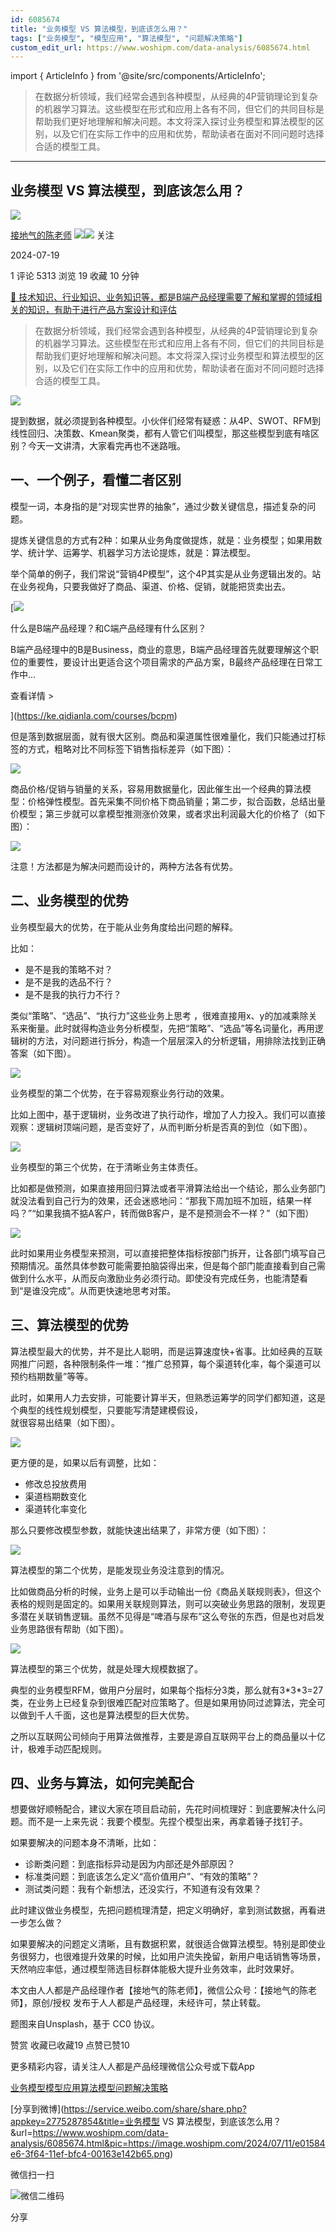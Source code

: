 ```yaml
---
id: 6085674
title: "业务模型 VS 算法模型，到底该怎么用？"
tags: ["业务模型", "模型应用", "算法模型", "问题解决策略"]
custom_edit_url: https://www.woshipm.com/data-analysis/6085674.html
---
```

import { ArticleInfo } from '@site/src/components/ArticleInfo';

<ArticleInfo
    author="接地气的陈老师"
    authorLink="https://www.woshipm.com/u/773891"
    published="2024-07-19"
    views={5313}
    comments={1}
    collects={19}
/>

> 在数据分析领域，我们经常会遇到各种模型，从经典的4P营销理论到复杂的机器学习算法。这些模型在形式和应用上各有不同，但它们的共同目标是帮助我们更好地理解和解决问题。本文将深入探讨业务模型和算法模型的区别，以及它们在实际工作中的应用和优势，帮助读者在面对不同问题时选择合适的模型工具。

---

## 业务模型 VS 算法模型，到底该怎么用？

[![](https://image.woshipm.com/wp-files/2019/08/0GkAbc8ZooEsibtWEUNO.png!/both/72x72)](https://www.woshipm.com/u/773891)

[接地气的陈老师](https://www.woshipm.com/u/773891) ![](https://static.woshipm.com/tag/1121_1@2x.png)![](https://static.woshipm.com/tag/2103_1@2x.png) 关注

2024-07-19

1 评论 5313 浏览 19 收藏 10 分钟

[🔗 技术知识、行业知识、业务知识等，都是B端产品经理需要了解和掌握的领域相关的知识，有助于进行产品方案设计和评估](https://ke.qidianla.com/courses/bcpm)

> 在数据分析领域，我们经常会遇到各种模型，从经典的4P营销理论到复杂的机器学习算法。这些模型在形式和应用上各有不同，但它们的共同目标是帮助我们更好地理解和解决问题。本文将深入探讨业务模型和算法模型的区别，以及它们在实际工作中的应用和优势，帮助读者在面对不同问题时选择合适的模型工具。

![](https://image.woshipm.com/2024/07/11/e01584e6-3f64-11ef-bfc4-00163e142b65.png)

提到数据，就必须提到各种模型。小伙伴们经常有疑惑：从4P、SWOT、RFM到线性回归、决策数、Kmean聚类，都有人管它们叫模型，那这些模型到底有啥区别？今天一文讲清，大家看完再也不迷路哦。

## 一、一个例子，看懂二者区别

模型一词，本身指的是“对现实世界的抽象”，通过少数关键信息，描述复杂的问题。

提炼关键信息的方式有2种：如果从业务角度做提炼，就是：业务模型；如果用数学、统计学、运筹学、机器学习方法论提炼，就是：算法模型。

举个简单的例子，我们常说“营销4P模型”，这个4P其实是从业务逻辑出发的。站在业务视角，只要我做好了商品、渠道、价格、促销，就能把货卖出去。

[![](https://image.woshipm.com/2023/07/27/6f50fd24-2c7f-11ee-875d-00163e0b5ff3.png)

什么是B端产品经理？和C端产品经理有什么区别？

B端产品经理中的B是Business，商业的意思，B端产品经理首先就要理解这个职位的重要性，要设计出更适合这个项目需求的产品方案，B最终产品经理在日常工作中...

查看详情 >

](https://ke.qidianla.com/courses/bcpm)

但是落到数据层面，就有很大区别。商品和渠道属性很难量化，我们只能通过打标签的方式，粗略对比不同标签下销售指标差异（如下图）：

![](https://image.woshipm.com/2024/07/19/e7c49f96-45a5-11ef-a168-00163e142b65.png)

商品价格/促销与销量的关系，容易用数据量化，因此催生出一个经典的算法模型：价格弹性模型。首先采集不同价格下商品销量；第二步，拟合函数，总结出量价模型；第三步就可以拿模型推测涨价效果，或者求出利润最大化的价格了（如下图）：

![](https://image.woshipm.com/2024/07/19/e82476e6-45a5-11ef-a168-00163e142b65.png)

注意！方法都是为解决问题而设计的，两种方法各有优势。

## 二、业务模型的优势

业务模型最大的优势，在于能从业务角度给出问题的解释。

比如：

*   是不是我的策略不对？
*   是不是我的选品不行？
*   是不是我的执行力不行？

类似“策略”、“选品”、“执行力”这些业务上思考 ，很难直接用x、y的加减乘除关系来衡量。此时就得构造业务分析模型，先把“策略”、“选品”等名词量化，再用逻辑树的方法，对问题进行拆分，构造一个层层深入的分析逻辑，用排除法找到正确答案（如下图）。

![](https://image.woshipm.com/2024/07/19/e872406a-45a5-11ef-a168-00163e142b65.png)

业务模型的第二个优势，在于容易观察业务行动的效果。

比如上图中，基于逻辑树，业务改进了执行动作，增加了人力投入。我们可以直接观察：逻辑树顶端问题，是否变好了，从而判断分析是否真的到位（如下图）。

![](https://image.woshipm.com/2024/07/19/e8c43bb8-45a5-11ef-a168-00163e142b65.png)

业务模型的第三个优势，在于清晰业务主体责任。

比如都是做预测，如果直接用回归算法或者平滑算法给出一个结论，那么业务部门就没法看到自己行为的效果，还会迷惑地问：“那我下周加班不加班，结果一样吗？”“如果我搞不掂A客户，转而做B客户，是不是预测会不一样？”（如下图）

![](https://image.woshipm.com/2024/07/19/e91df018-45a5-11ef-a168-00163e142b65.png)

此时如果用业务模型来预测，可以直接把整体指标按部门拆开，让各部门填写自己预期情况。虽然具体参数可能需要拍脑袋得出来，但是每个部门能直接看到自己需做到什么水平，从而反向激励业务必须行动。即使没有完成任务，也能清楚看到“是谁没完成”。从而更快速地思考对策。

## 三、算法模型的优势

算法模型最大的优势，并不是比人聪明，而是运算速度快+省事。比如经典的互联网推广问题，各种限制条件一堆：“推广总预算，每个渠道转化率，每个渠道可以预约档期数量”等等。

此时，如果用人力去安排，可能要计算半天，但熟悉运筹学的同学们都知道，这是个典型的线性规划模型，只要能写清楚建模假设，  
就很容易出结果（如下图）。

![](https://image.woshipm.com/2024/07/19/e97d6070-45a5-11ef-a168-00163e142b65.png)

更方便的是，如果以后有调整，比如：

*   修改总投放费用
*   渠道档期数变化
*   渠道转化率变化

那么只要修改模型参数，就能快速出结果了，非常方便（如下图）：

![](https://image.woshipm.com/2024/07/19/e9ebb7be-45a5-11ef-a168-00163e142b65.png)

算法模型的第二个优势，是能发现业务没注意到的情况。

比如做商品分析的时候，业务上是可以手动输出一份《商品关联规则表》，但这个表格的规则是固定的。如果用关联规则算法，则可以突破业务思路的限制，发现更多潜在关联销售逻辑。虽然不见得是“啤酒与尿布”这么夸张的东西，但是也对启发业务思路很有帮助（如下图）。

![](https://image.woshipm.com/2024/07/19/ea3da650-45a5-11ef-a168-00163e142b65.png)

算法模型的第三个优势，就是处理大规模数据了。

典型的业务模型RFM，做用户分层时，如果每个指标分3类，那么就有3\*3\*3=27类，在业务上已经复杂到很难匹配对应策略了。但是如果用协同过滤算法，完全可以做到千人千面，这也是算法模型的巨大优势。

之所以互联网公司倾向于用算法做推荐，主要是源自互联网平台上的商品量以十亿计，极难手动匹配规则。

## 四、业务与算法，如何完美配合

想要做好顺畅配合，建议大家在项目启动前，先花时间梳理好：到底要解决什么问题。而不是一上来先说：我要个模型。先捏个模型出来，再拿着锤子找钉子。

如果要解决的问题本身不清晰，比如：

*   诊断类问题：到底指标异动是因为内部还是外部原因？
*   标准类问题：到底该怎么定义“高价值用户”、“有效的策略”？
*   测试类问题：我有个新想法，还没实行，不知道有没有效果？

此时建议做业务模型，先把问题梳理清楚，把定义明确好，拿到测试数据，再看进一步怎么做？

如果要解决的问题定义清晰，且有数据积累，就很适合做算法模型。特别是即使业务很努力，也很难提升效果的时候，比如用户流失挽留，新用户电话销售等场景，天然响应率低，通过模型筛选目标群体能极大提升业务效率，此时效果好。

本文由人人都是产品经理作者【接地气的陈老师】，微信公众号：【接地气的陈老师】，原创/授权 发布于人人都是产品经理，未经许可，禁止转载。

题图来自Unsplash，基于 CC0 协议。

赞赏 收藏已收藏19 点赞已赞10

更多精彩内容，请关注人人都是产品经理微信公众号或下载App

[业务模型](https://www.woshipm.com/tag/%e4%b8%9a%e5%8a%a1%e6%a8%a1%e5%9e%8b)[模型应用](https://www.woshipm.com/tag/%e6%a8%a1%e5%9e%8b%e5%ba%94%e7%94%a8)[算法模型](https://www.woshipm.com/tag/%e7%ae%97%e6%b3%95%e6%a8%a1%e5%9e%8b)[问题解决策略](https://www.woshipm.com/tag/%e9%97%ae%e9%a2%98%e8%a7%a3%e5%86%b3%e7%ad%96%e7%95%a5)

[分享到微博](https://service.weibo.com/share/share.php?appkey=2775287854&title=业务模型 VS 算法模型，到底该怎么用？&url=https://www.woshipm.com/data-analysis/6085674.html&pic=https://image.woshipm.com/2024/07/11/e01584e6-3f64-11ef-bfc4-00163e142b65.png)

微信扫一扫

![微信二维码](https://api.pwmqr.com/qrcode/create/?url=https://www.woshipm.com/data-analysis/6085674.html)

分享